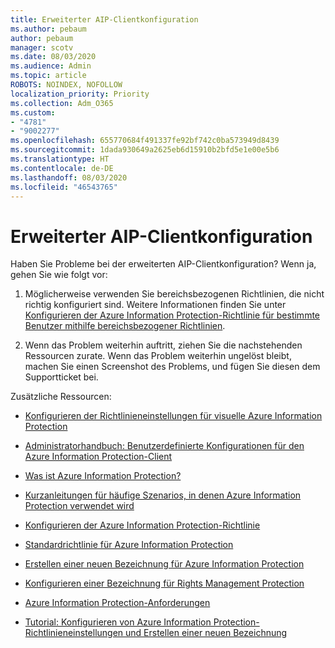 ```yaml
---
title: Erweiterter AIP-Clientkonfiguration
ms.author: pebaum
author: pebaum
manager: scotv
ms.date: 08/03/2020
ms.audience: Admin
ms.topic: article
ROBOTS: NOINDEX, NOFOLLOW
localization_priority: Priority
ms.collection: Adm_O365
ms.custom:
- "4781"
- "9002277"
ms.openlocfilehash: 655770684f491337fe92bf742c0ba573949d8439
ms.sourcegitcommit: 1dada930649a2625eb6d15910b2bfd5e1e00e5b6
ms.translationtype: HT
ms.contentlocale: de-DE
ms.lasthandoff: 08/03/2020
ms.locfileid: "46543765"
---
```

# <a name="aip-client-advanced-configuration"></a>Erweiterter AIP-Clientkonfiguration

Haben Sie Probleme bei der erweiterten AIP-Clientkonfiguration? Wenn ja, gehen Sie wie folgt vor:

1. Möglicherweise verwenden Sie bereichsbezogenen Richtlinien, die nicht richtig konfiguriert sind. Weitere Informationen finden Sie unter [Konfigurieren der Azure Information Protection-Richtlinie für bestimmte Benutzer mithilfe bereichsbezogener Richtlinien](https://docs.microsoft.com/azure/information-protection/configure-policy-scope).

2. Wenn das Problem weiterhin auftritt, ziehen Sie die nachstehenden Ressourcen zurate. Wenn das Problem weiterhin ungelöst bleibt, machen Sie einen Screenshot des Problems, und fügen Sie diesen dem Supportticket bei.

Zusätzliche Ressourcen:

- [Konfigurieren der Richtlinieneinstellungen für visuelle Azure Information Protection](https://docs.microsoft.com/azure/information-protection/configure-policy-settings)  
    
- [Administratorhandbuch: Benutzerdefinierte Konfigurationen für den Azure Information Protection-Client](https://docs.microsoft.com/azure/information-protection/rms-client/client-admin-guide-customizations)  
    
- [Was ist Azure Information Protection?](https://docs.microsoft.com/azure/information-protection/what-is-information-protection)  
    
- [Kurzanleitungen für häufige Szenarios, in denen Azure Information Protection verwendet wird](https://docs.microsoft.com/azure/information-protection/how-to-guides)  
    
- [Konfigurieren der Azure Information Protection-Richtlinie](https://docs.microsoft.com/azure/information-protection/deploy-use/configure-policy)  
    
- [Standardrichtlinie für Azure Information Protection](https://docs.microsoft.com/azure/information-protection/deploy-use/configure-policy-default)  
    
- [Erstellen einer neuen Bezeichnung für Azure Information Protection](https://docs.microsoft.com/azure/information-protection/deploy-use/configure-policy-new-label)  
    
- [Konfigurieren einer Bezeichnung für Rights Management Protection](https://docs.microsoft.com/azure/information-protection/deploy-use/configure-policy-protection)  
    
- [Azure Information Protection-Anforderungen](https://docs.microsoft.com/azure/information-protection/get-started/requirements)

- [Tutorial: Konfigurieren von Azure Information Protection-Richtlinieneinstellungen und Erstellen einer neuen Bezeichnung](https://docs.microsoft.com/azure/information-protection/get-started/infoprotect-quick-start-tutorial)